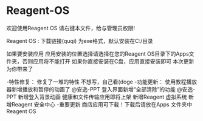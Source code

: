 # Reagent-OS
欢迎使用Reagent OS
请右键本文件，给与管理员权限!

Reagent OS : 下载链接(quqi)
为exe格式，默认安装在C:/目录

如果要安装应用
应用安装的位置选择请选择在您的Reagent OS目录下的Apps文件夹，否则应用将不能打开
如果你直接安装在C盘，应用直接安装即可
本次更新为你带来了

-特性修复：
修复了一堆的特性
不想写，自己看(doge
-功能更新：
使用教程播放器新增播放和暂停的动画了 @安逸-PPT
登入界面新增“全部清除”的功能 @安逸-PPT
新增登入背景动画
健康和文件传输应用即将上架
新增Reagent 虚拟系统
新增Reagent 安全中心
-重要更新
商店应用可下载！下载后请放在Apps
文件夹中Reagent OS
